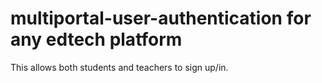 # multiportal-user-authentication for any edtech platform
This allows both students and teachers to sign up/in. 
